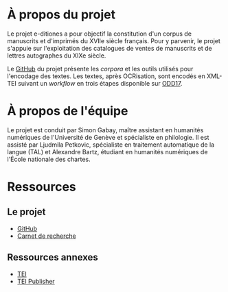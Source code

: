 <div class="body-text">

# À propos du projet

Le projet e-ditiones a pour objectif la constitution d'un corpus de manuscrits et d'imprimés du XVIIe siècle français. Pour y parvenir, le projet s'appuie sur l'exploitation des catalogues de ventes de manuscrits et de lettres autographes du XIXe siècle.

Le [GitHub](https://github.com/e-ditiones) du projet présente les *corpora* et les outils utilisés pour l'encodage des textes.
Les textes, après OCRisation, sont encodés en XML-TEI suivant un *workflow* en trois étapes disponible sur [ODD17](https://github.com/e-ditiones/ODD17).

# À propos de l'équipe

Le projet est conduit par Simon Gabay, maître assistant en humanités numériques de l'Université de Genève et spécialiste en philologie. 
Il est assisté par Ljudmila Petkovic, spécialiste en traitement automatique de la langue (TAL) et Alexandre Bartz, étudiant en humanités numériques de l'École nationale des chartes.

# Ressources

## Le projet

* [GitHub](https://github.com/e-ditiones)
* [Carnet de recherche](https://editiones.hypotheses.org/)

## Ressources annexes

* [TEI](https://tei-c.org/)
* [TEI Publisher](https://teipublisher.com/index.html)
</div>